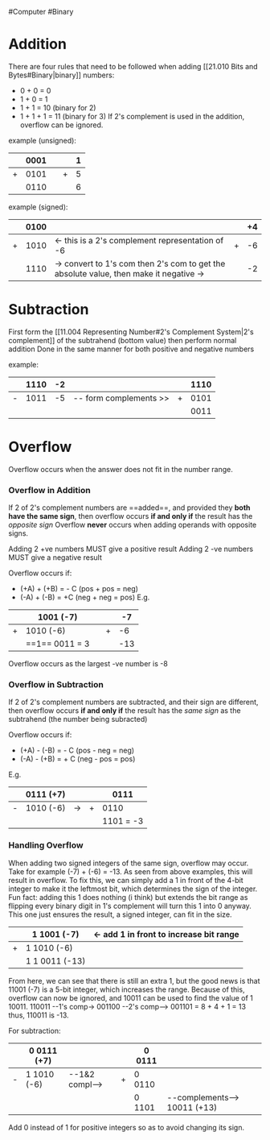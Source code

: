 #Computer #Binary

# Addition
There are four rules that need to be followed when adding [[21.010 Bits and Bytes#Binary|binary]] numbers:
- 0 + 0 = 0
- 1 + 0 = 1
- 1 + 1 = 10 (binary for 2)
- 1 + 1 + 1 = 11 (binary for 3)
If 2's complement is used in the addition, overflow can be ignored.

example (unsigned):

|     | 0001 |     |     | 1   |
| --- | ---- | --- | --- | --- |
| +   | 0101 |     | +   | 5   |
|     | 0110 |     |     | 6   |
example (signed):

|     | 0100 |                                                                                        |     | +4  |
| --- | ---- | -------------------------------------------------------------------------------------- | --- | --- |
| +   | 1010 | <- this is a 2's complement representation of -6                                       | +   | -6  |
|     | 1110 | -> convert to 1's com then 2's com to get the absolute value, then make it negative -> |     | -2  |

# Subtraction
First form the [[11.004 Representing Number#2's Complement System|2's complement]] of the subtrahend (bottom value) then perform normal addition
Done in the same manner for both positive and negative numbers

example:

|     | 1110 | -2  |                        |     | 1110 |
| --- | ---- | --- | ---------------------- | --- | ---- |
| -   | 1011 | -5  | -- form complements >> | +   | 0101 |
|     |      |     |                        |     | 0011 |
# Overflow
Overflow occurs when the answer does not fit in the number range.

### Overflow in Addition
If 2 of 2's complement numbers are ==added==, and provided they **both have the same sign**, then overflow occurs **if and only if** the result has the *opposite sign*
Overflow **never** occurs when adding operands with opposite signs.

Adding 2 +ve numbers MUST give a positive result 
Adding 2 -ve numbers MUST give a negative result

Overflow occurs if:
- (+A) + (+B) = - C (pos + pos = neg)
- (-A) + (-B) = +C (neg + neg = pos)
E.g.

|     | 1001 (-7)      |     |     | -7  |
| --- | -------------- | --- | --- | --- |
| +   | 1010 (-6)      |     | +   | -6  |
|     | ==1== 0011 = 3 |     |     | -13 |
Overflow occurs as the largest -ve number is -8

### Overflow in Subtraction
If 2 of 2's complement numbers are subtracted, and their sign are different, then overflow occurs **if and only if** the result has the *same sign* as the subtrahend (the number being subracted)

Overflow occurs if:
-  (+A) - (-B) = - C (pos - neg = neg)
-  (-A) - (+B) = + C (neg - pos = pos)

E.g.

|     | 0111 (+7) |     |     | 0111      |
| --- | --------- | --- | --- | --------- |
| -   | 1010 (-6) | ->  | +   | 0110      |
|     |           |     |     | 1101 = -3 |

### Handling Overflow
When adding two signed integers of the same sign, overflow may occur.
Take for example (-7) + (-6) = -13. As seen from above examples, this will result in overflow.
To fix this, we can simply add a 1 in front of the 4-bit integer to make it the leftmost bit, which determines the sign of the integer.
Fun fact: adding this 1 does nothing (i think) but extends the bit range as flipping every binary digit in 1's complement will turn this 1 into 0 anyway. This one just ensures the result, a signed integer, can fit in the size.

|     | 1 1001 (-7)    | <- add 1 in front to increase bit range |
| --- | -------------- | --------------------------------------- |
| +   | 1 1010 (-6)    |                                         |
|     | 1 1 0011 (-13) |                                         |
From here, we can see that there is still an extra 1, but the good news is that 11001 (-7) is a 5-bit integer, which increases the range.
Because of this, overflow can now be ignored, and 10011 can be used to find the value of 1 10011.
110011 --1's comp-> 001100 --2's comp--> 001101 = 8 + 4 + 1 = 13
thus, 110011 is -13.

For subtraction:

|     | 0 0111 (+7) |                |     | 0 0111 |                              |
| --- | ----------- | -------------- | --- | ------ | ---------------------------- |
| -   | 1 1010 (-6) | --1&2 compl--> | +   | 0 0110 |                              |
|     |             |                |     | 0 1101 | --complements--> 10011 (+13) |
Add 0 instead of 1 for positive integers so as to avoid changing its sign.